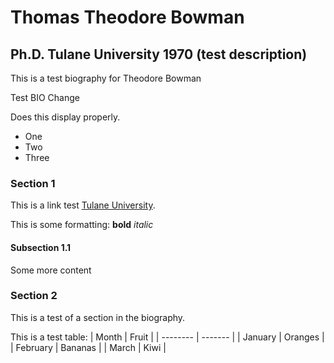 # Thomas Theodore Bowman
## Ph.D. Tulane University 1970 (test description)
This is a test biography for Theodore Bowman

Test BIO Change

Does this display properly.

- One
- Two
- Three

### Section 1
This is a link test [Tulane University](https://tulane.edu).

This is some formatting: **bold** *italic*

#### Subsection 1.1
Some more content

### Section 2
This is a test of a section in the biography.

This is a test table:
| Month | Fruit |
| -------- | ------- |
| January | Oranges |
| February | Bananas |
| March | Kiwi |

